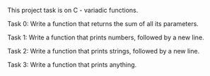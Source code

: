 This project task is on C - variadic functions.

Task 0: Write a function that returns the sum of all its parameters.

Task 1: Write a function that prints numbers, followed by a new line.

Task 2: Write a function that prints strings, followed by a new line.

Task 3: Write a function that prints anything.

